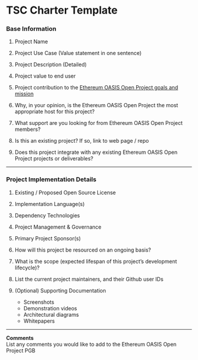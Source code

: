 # TSC Charter Template

### Base Information
 
1. Project Name


3. Project Use Case (Value statement in one sentence)
4. Project Description (Detailed)
5. Project value to end user
6. Project contribution to the [Ethereum OASIS Open Project goals and mission](https://github.com/ethereum-oasis/oasis-open-project/blob/master/PROJECT_CHARTER.md#2-abstract)
7. Why, in your opinion, is the Ethereum OASIS Open Project the most appropriate host for this project?

7. What support are you looking for from Ethereum OASIS Open Project members?

8. Is this an existing project? If so, link to web page / repo
 
9. Does this project integrate with any existing Ethereum OASIS Open Project projects or deliverables?

---

### Project Implementation Details

1. Existing / Proposed Open Source License

2. Implementation Language(s)

3. Dependency Technologies
 
4. Project Management & Governance
 
5. Primary Project Sponsor(s)

6. How will this project be resourced on an ongoing basis?
7. What is the scope (expected lifespan of this project’s development lifecycle)?
 
8. List the current project maintainers, and their Github user IDs

9. (Optional) Supporting Documentation
   * Screenshots
   * Demonstration videos
   * Architectural diagrams
   * Whitepapers

---
**Comments**  
List any comments you would like to add to the Ethereum OASIS Open Project PGB
